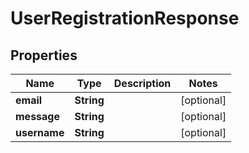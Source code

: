 
# UserRegistrationResponse

## Properties
Name | Type | Description | Notes
------------ | ------------- | ------------- | -------------
**email** | **String** |  |  [optional]
**message** | **String** |  |  [optional]
**username** | **String** |  |  [optional]




